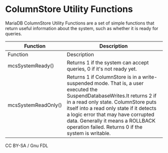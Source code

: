 # ColumnStore Utility Functions

MariaDB ColumnStore Utility Functions are a set of simple functions that return useful information about the system, such as whether it is ready for queries.&#x20;

| Function            | Description                                                                                                                                                                                                                                                                                                                                   |
| ------------------- | --------------------------------------------------------------------------------------------------------------------------------------------------------------------------------------------------------------------------------------------------------------------------------------------------------------------------------------------- |
| Function            | Description                                                                                                                                                                                                                                                                                                                                   |
| mcsSystemReady()    | Returns 1 if the system can accept queries, 0 if it's not ready yet.                                                                                                                                                                                                                                                                          |
| mcsSystemReadOnly() | Returns 1 if ColumnStore is in a write-suspended mode. That is, a user executed the SuspendDatabaseWrites.It returns 2 if in a read only state. ColumnStore puts itself into a read only state if it detects a logic error that may have corrupted data. Generally it means a ROLLBACK operation failed. Returns 0 if the system is writable. |

CC BY-SA / Gnu FDL
